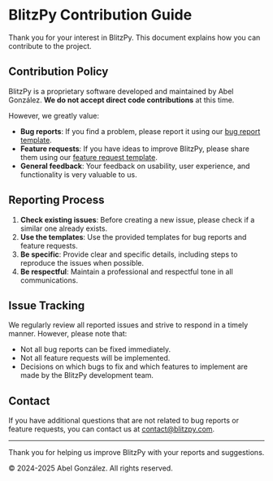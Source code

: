 # BlitzPy Contribution Guide

Thank you for your interest in BlitzPy. This document explains how you can contribute to the project.

## Contribution Policy

BlitzPy is a proprietary software developed and maintained by Abel González. **We do not accept direct code contributions** at this time.

However, we greatly value:

- **Bug reports**: If you find a problem, please report it using our [bug report template](https://github.com/abelgonzalezr/blitzpy/issues/new?template=bug_report.md).
- **Feature requests**: If you have ideas to improve BlitzPy, please share them using our [feature request template](https://github.com/abelgonzalezr/blitzpy/issues/new?template=feature_request.md).
- **General feedback**: Your feedback on usability, user experience, and functionality is very valuable to us.

## Reporting Process

1. **Check existing issues**: Before creating a new issue, please check if a similar one already exists.
2. **Use the templates**: Use the provided templates for bug reports and feature requests.
3. **Be specific**: Provide clear and specific details, including steps to reproduce the issues when possible.
4. **Be respectful**: Maintain a professional and respectful tone in all communications.

## Issue Tracking

We regularly review all reported issues and strive to respond in a timely manner. However, please note that:

- Not all bug reports can be fixed immediately.
- Not all feature requests will be implemented.
- Decisions on which bugs to fix and which features to implement are made by the BlitzPy development team.

## Contact

If you have additional questions that are not related to bug reports or feature requests, you can contact us at [contact@blitzpy.com](mailto:contact@blitzpy.com).

---

Thank you for helping us improve BlitzPy with your reports and suggestions.

© 2024-2025 Abel González. All rights reserved.
